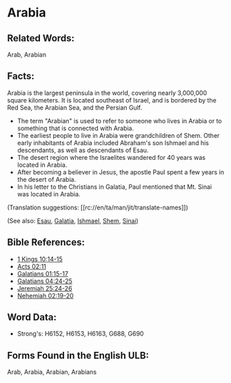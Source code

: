 # Arabia

## Related Words:

Arab, Arabian

## Facts:

Arabia is the largest peninsula in the world, covering nearly 3,000,000 square kilometers. It is located southeast of Israel, and is bordered by the Red Sea, the Arabian Sea, and the Persian Gulf.

* The term "Arabian" is used to refer to someone who lives in Arabia or to something that is connected with Arabia.
* The earliest people to live in Arabia were grandchildren of Shem. Other early inhabitants of Arabia included Abraham's son Ishmael and his descendants, as well as descendants of Esau.
* The desert region where the Israelites wandered for 40 years was located in Arabia.
* After becoming a believer in Jesus, the apostle Paul spent a few years in the desert of Arabia.
* In his letter to the Christians in Galatia, Paul mentioned that Mt. Sinai was located in Arabia.

(Translation suggestions: [[rc://en/ta/man/jit/translate-names]])

(See also: [Esau](../names/esau.md), [Galatia](../names/galatia.md), [Ishmael](../names/ishmael.md), [Shem](../names/shem.md), [Sinai](../names/sinai.md))

## Bible References:

* [1 Kings 10:14-15](rc://en/tn/help/1ki/10/14)
* [Acts 02:11](rc://en/tn/help/act/02/11)
* [Galatians 01:15-17](rc://en/tn/help/gal/01/15)
* [Galatians 04:24-25](rc://en/tn/help/gal/04/24)
* [Jeremiah 25:24-26](rc://en/tn/help/jer/25/24)
* [Nehemiah 02:19-20](rc://en/tn/help/neh/02/19)

## Word Data:

* Strong's: H6152, H6153, H6163, G688, G690

## Forms Found in the English ULB:

Arab, Arabia, Arabian, Arabians

